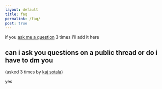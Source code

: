 ```yaml
---
layout: default
title: faq
permalink: /faq/
post: true
---
```


if you [ask me a question](
https://twitter.com/messages/compose?recipient_id=1252277511746183168)
3 times i'll add it here

## can i ask you questions on a public thread or do i have to dm you

(asked 3 times by [kaj sotala](
https://twitter.com/xuenay/status/1411933961379631105))

yes

